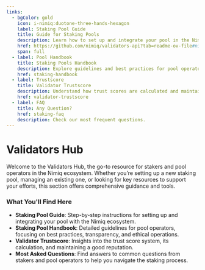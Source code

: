 ```yaml
---
links:
  - bgColor: gold
    icon: i-nimiq:duotone-three-hands-hexagon
    label: Staking Pool Guide
    title: Guide for Staking Pools
    description: Learn how to set up and integrate your pool in the Nimiq ecosystem.
    href: https://github.com/nimiq/validators-api?tab=readme-ov-file#nimiq-validators
    span: full
  - label: Pool Handbook
    title: Staking Pools Handbook
    description: Explore guidelines and best practices for pool operators.
    href: staking-handbook
  - label: Trustscore
    title: Validator Trustscore
    description: Understand how trust scores are calculated and maintained.
    href: validator-trustscore
  - label: FAQ
    title: Any Question?
    href: staking-faq
    description: Check our most frequent questions.
---
```


# Validators Hub

Welcome to the Validators Hub, the go-to resource for stakers and pool operators in the Nimiq ecosystem. Whether you’re setting up a new staking pool, managing an existing one, or looking for key resources to support your efforts, this section offers comprehensive guidance and tools.

<NqGrid f-my-xl :cards="$frontmatter.links"  />

### What You'll Find Here

- **Staking Pool Guide**: Step-by-step instructions for setting up and integrating your pool with the Nimiq ecosystem.
- **Staking Pool Handbook**: Detailed guidelines for pool operators, focusing on best practices, transparency, and ethical operations.
- **Validator Trustscore**: Insights into the trust score system, its calculation, and maintaining a good reputation.
- **Most Asked Questions**: Find answers to common questions from stakers and pool operators to help you navigate the staking process.

